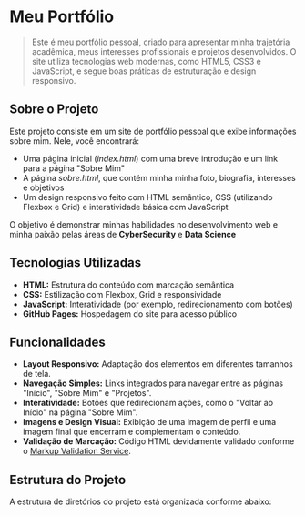 # Meu Portfólio

> Este é meu portfólio pessoal, criado para apresentar minha trajetória acadêmica, meus interesses profissionais e projetos desenvolvidos. O site utiliza tecnologias web modernas, como HTML5, CSS3 e JavaScript, e segue boas práticas de estruturação e design responsivo.

## Sobre o Projeto

Este projeto consiste em um site de portfólio pessoal que exibe informações sobre mim. Nele, você encontrará:

- Uma página inicial (*index.html*) com uma breve introdução e um link para a página "Sobre Mim"
- A página *sobre.html*, que contém minha minha foto, biografia, interesses e objetivos
- Um design responsivo feito com HTML semântico, CSS (utilizando Flexbox e Grid) e interatividade básica com JavaScript

O objetivo é demonstrar minhas habilidades no desenvolvimento web e minha paixão pelas áreas de **CyberSecurity** e **Data Science**

## Tecnologias Utilizadas

- **HTML:** Estrutura do conteúdo com marcação semântica
- **CSS:** Estilização com Flexbox, Grid e responsividade
- **JavaScript:** Interatividade (por exemplo, redirecionamento com botões)
- **GitHub Pages:** Hospedagem do site para acesso público

## Funcionalidades

- **Layout Responsivo:** Adaptação dos elementos em diferentes tamanhos de tela.
- **Navegação Simples:** Links integrados para navegar entre as páginas "Início", "Sobre Mim" e "Projetos".
- **Interatividade:** Botões que redirecionam ações, como o "Voltar ao Início" na página "Sobre Mim".
- **Imagens e Design Visual:** Exibição de uma imagem de perfil e uma imagem final que encerram e complementam o conteúdo.
- **Validação de Marcação:** Código HTML devidamente validado conforme o [Markup Validation Service](https://validator.w3.org/).

## Estrutura do Projeto

A estrutura de diretórios do projeto está organizada conforme abaixo:

